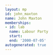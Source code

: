 ```yaml
---
layout: mp
id: john_maxton
name: John Maxton
memberships:
- id: lab
  name: Labour Party
  start: 
  end: '2000-07-05'
autogenerated: true
---
```

